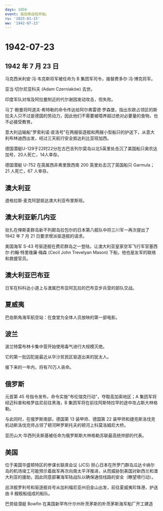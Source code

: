 ```yaml
---
days: 1056
event: 高加索战役开始。
ru: '2025-01-15'
ww: '1942-07-23'
---
```


# 1942-07-23

## 1942 年 7 月 23 日

马克西米利安·冯·韦克斯将军被任命为 B
集团军司令，接替费多尔·冯·博克将军。

亚当·切尔尼亚科夫 (Adam Czerniaków) 去世。

印度军队对埃及阿拉曼附近的代尔谢因发动攻击，但失败。

马丁·鲍曼将阿道夫·希特勒的命令传达给阿尔弗雷德·罗森堡，指出东欧占领区的斯拉夫人只不过是德国的劳动力，因此他们不需要被喂养超过绝对必要量的食物，也不必接受教育。

意大利运输船"罗索利诺·皮洛号"在两艘驱逐舰和两艘小型船只的护送下，从意大利布林迪西出发，经过三天航行安全抵达利比亚班加西。

德国潜艇U-129于22时22分在古巴吉列尔莫岛以北5英里处击沉了美国船只奥农达加号，20人死亡，14人幸存。

德国潜艇 U-752 在英属西非弗里敦西南 200 英里处击沉了英国船只 Garmula；21
人死亡，67 人幸存。

## 澳大利亚

道格拉斯·麦克阿瑟抵达澳大利亚布里斯班。

## 澳大利亚新几内亚

驻扎在俾斯麦群岛新不列颠岛拉包尔的日本第八舰队中将三川军一再次提出了
1942 年 7 月 21 日要求增派驱逐舰的请求。

美国海军 S-43
号驱逐舰在费尼群岛之一登陆，让澳大利亚皇家空军飞行军官塞西尔·约翰·特里维廉·梅森
(Cecil John Trevelyan Mason) 下船，他也是友军的联络和救援官员。

## 澳大利亚巴布亚

日军在科科达小道上与澳属巴布亚阿瓦拉的巴布亚步兵营的部队交战。

## 夏威夷

巴伯斯角海军航空站：在食堂为全体人员放映的第一部电影。

## 波兰

波兰特雷布林卡集中营开始使用毒气进行大规模灭绝。

它的第一批囚犯是最近从华沙贫民区驱逐出来的犹太人。

接下来的一年内，将有70万人丧命。

## 俄罗斯

元首第 45 号指令发布，命令实施"布伦瑞克行动"，夺取高加索地区；A
集团军将经迈科普和格罗兹尼前往黑海，B
集团军将在前往阿斯特拉罕的途中攻占斯大林格勒。

与此同时，在俄罗斯南部，德国第 13 装甲师、德国第 22
装甲师和捷克斯洛伐克机动斯洛伐克师占领了顿河畔罗斯托夫的顿河上科莫洛姆尼大桥。

亚历山大·华西列夫斯基被任命为俄罗斯斯大林格勒苏联最高统帅部的代表。

## 美国

位于美国华盛顿特区的参谋长联席会议 (JCS)
担心日本在所罗门群岛瓜达卡纳尔岛的机场竣工可能预示着敌军再次向南太平洋推进，从而威胁到美国对新西兰和澳大利亚的援助，因此同意部署海军陆战队以确保通信线路的安全（瞭望塔行动）。

巡洋舰罗利号和驱逐舰肖号从加利福尼亚州旧金山出发，前往夏威夷珍珠港，护送由
8 艘舰船组成的船队。

巴劳级潜艇 Bowfin 在美国新罕布什尔州朴茨茅斯的朴茨茅斯海军船厂开工建造